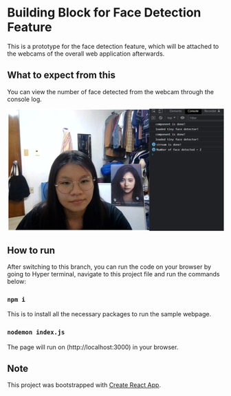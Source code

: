 # Building Block for Face Detection Feature 

This is a prototype for the face detection feature, which will be attached to the webcams of the overall web application afterwards.

## What to expect from this
You can view the number of face detected from the webcam through the console log. 

![result image](https://github.com/syaedii/FYP/blob/xinyi-2/test-result.png?raw=true)

## How to run

After switching to this branch, you can run the code on your browser by going to Hyper terminal, navigate to this project file and run the commands below:

### `npm i`

This is to install all the necessary packages to run the sample webpage.

### `nodemon index.js`

The page will run on (http://localhost:3000) in your browser.

## Note

This project was bootstrapped with [Create React App](https://github.com/facebook/create-react-app).

